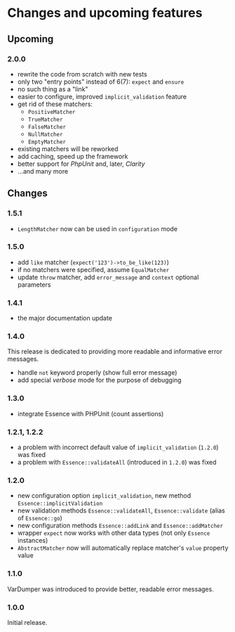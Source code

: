 # Changes and upcoming features

## Upcoming

### 2.0.0

- rewrite the code from scratch with new tests
- only two "entry points" instead of 6(7): `expect` and `ensure`
- no such thing as a "link"
- easier to configure, improved `implicit_validation` feature
- get rid of these matchers:
    - `PositiveMatcher`
    - `TrueMatcher`
    - `FalseMatcher`
    - `NullMatcher`
    - `EmptyMatcher`
- existing matchers will be reworked
- add caching, speed up the framework
- better support for *PhpUnit* and, later, *Clarity*
- ...and many more

## Changes

### 1.5.1

- `LengthMatcher` now can be used in `configuration` mode

### 1.5.0

- add `like` matcher (`expect('123')->to_be_like(123)`)
- if no matchers were specified, assume `EqualMatcher`
- update `throw` matcher, add `error_message` and `context` optional parameters

### 1.4.1

- the major documentation update

### 1.4.0

This release is dedicated to providing more readable and informative error messages.
- handle `not` keyword properly (show full error message)
- add special *verbose* mode for the purpose of debugging

### 1.3.0

- integrate Essence with PHPUnit (count assertions)

### 1.2.1, 1.2.2

- a problem with incorrect default value of `implicit_validation` (`1.2.0`) was fixed
- a problem with `Essence::validateAll` (introduced in `1.2.0`) was fixed

### 1.2.0

- new configuration option `implicit_validation`, new method `Essence::implicitValidation`
- new validation methods `Essence::validateAll`, `Essence::validate` (alias of `Essence::go`)
- new configuration methods `Essence::addLink` and `Essence::addMatcher`
- wrapper `expect` now works with other data types (not only `Essence` instances)
- `AbstractMatcher` now will automatically replace matcher's `value` property value

### 1.1.0

VarDumper was introduced to provide better, readable error messages.

### 1.0.0

Initial release.
